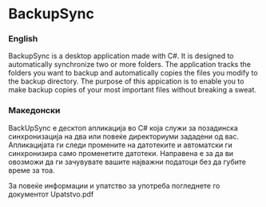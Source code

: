 ﻿# BackupSync
### English
BackupSync is a desktop application made with C#. It is designed to automatically synchronize two or more folders. The application tracks the folders you want to backup and automatically copies the files you modify to the backup directory.
The purpose of this appication is to enable you to make backup copies of your most important files without breaking a sweat. 


### Македонски
BackUpSync е десктоп апликација во C# која служи за позадинска синхронизација на двa или повеќе директориуми зададени од вас. Апликацијата ги следи промените на датотеките и автоматски ги синхронизира само променетите датотеки.
Направена е за да ви овозможи да ги зачувувате вашите најважни податоци без да губите време за тоа. 

За повеќе информации и упатство за употреба погледнете го документот Upatstvo.pdf
